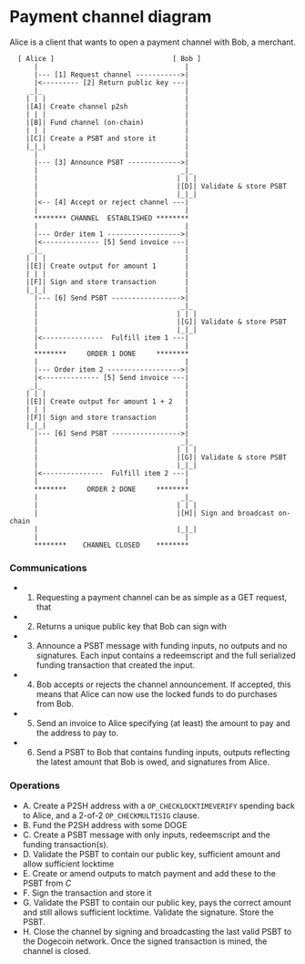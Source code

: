 # Payment channel diagram

Alice is a client that wants to open a payment channel with Bob, a merchant.

```
  [ Alice ]                             [ Bob ]
      |                                    |
      |--- [1] Request channel ----------->|
      |<--------- [2] Return public key ---|
     _|_                                   |
    | | |                                  |
    |[A]| Create channel p2sh              |
    | | |                                  |
    |[B]| Fund channel (on-chain)          |
    | | |                                  |
    |[C]| Create a PSBT and store it       |
    |_|_|                                  |
      |                                    |
      |--- [3] Announce PSBT ------------->|
      |                                   _|_
      |                                  | | |
      |                                  |[D]| Validate & store PSBT
      |                                  |_|_|
      |<-- [4] Accept or reject channel ---|
      |                                    |
      ******** CHANNEL  ESTABLISHED ********
      |                                    |
      |--- Order item 1 ------------------>|
      |<-------------- [5] Send invoice ---|
     _|_                                   |
    | | |                                  |
    |[E]| Create output for amount 1       |
    | | |                                  |
    |[F]| Sign and store transaction       |
    |_|_|                                  |
      |--- [6] Send PSBT ----------------->|
      |                                   _|_
      |                                  | | |
      |                                  |[G]| Validate & store PSBT
      |                                  |_|_|
      |<---------------  Fulfill item 1 ---|
      |                                    |
      ********     ORDER 1 DONE     ********
      |                                    |
      |--- Order item 2 ------------------>|
      |<-------------- [5] Send invoice ---|
     _|_                                   |
    | | |                                  |
    |[E]| Create output for amount 1 + 2   |
    | | |                                  |
    |[F]| Sign and store transaction       |
    |_|_|                                  |
      |--- [6] Send PSBT ----------------->|
      |                                   _|_
      |                                  | | |
      |                                  |[G]| Validate & store PSBT
      |                                  |_|_|
      |<---------------  Fulfill item 2 ---|
      |                                    |
      ********     ORDER 2 DONE     ********
      |                                   _|_
      |                                  | | |
      |                                  |[H]| Sign and broadcast on-chain
      |                                  |_|_|
      |                                    |
      ********    CHANNEL CLOSED    ********
```

### Communications

- 1. Requesting a payment channel can be as simple as a GET request, that
- 2. Returns a unique public key that Bob can sign with
- 3. Announce a PSBT message with funding inputs, no outputs and no signatures.
     Each input contains a redeemscript and the full serialized funding
     transaction that created the input.
- 4. Bob accepts or rejects the channel announcement. If accepted, this means
     that Alice can now use the locked funds to do purchases from Bob.
- 5. Send an invoice to Alice specifying (at least) the amount to pay and the
     address to pay to.
- 6. Send a PSBT to Bob that contains funding inputs, outputs reflecting the
     latest amount that Bob is owed, and signatures from Alice.

### Operations

- A. Create a P2SH address with a `OP_CHECKLOCKTIMEVERIFY` spending back to
     Alice, and a 2-of-2 `OP_CHECKMULTISIG` clause.
- B. Fund the P2SH address with some DOGE
- C. Create a PSBT message with only inputs, redeemscript and the funding
     transaction(s).
- D. Validate the PSBT to contain our public key, sufficient amount and
     allow sufficient locktime
- E. Create or amend outputs to match payment and add these to the PSBT from _C_
- F. Sign the transaction and store it
- G. Validate the PSBT to contain our public key, pays the correct amount and
     still allows sufficient locktime. Validate the signature. Store the PSBT.
- H. Close the channel by signing and broadcasting the last valid PSBT to the
     Dogecoin network. Once the signed transaction is mined, the channel is
     closed.
